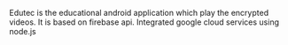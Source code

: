Edutec is the educational android application which play the encrypted videos.
It is based on firebase api. 
Integrated google cloud services using node.js
